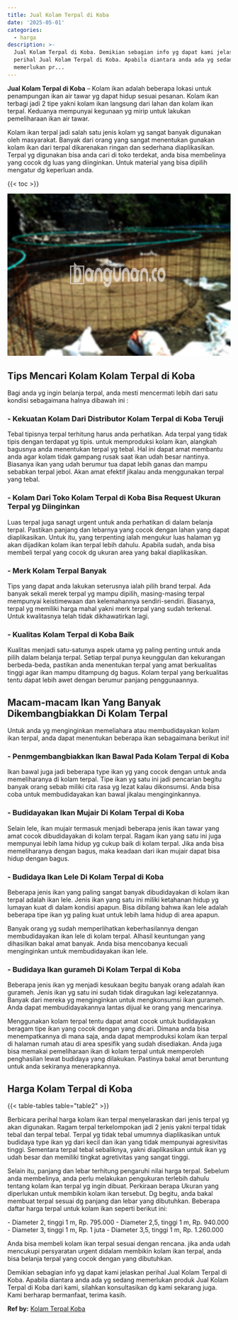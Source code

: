 ```yaml
---
title: Jual Kolam Terpal di Koba
date: '2025-05-01'
categories:
  - harga
description: >-
  Jual Kolam Terpal di Koba. Demikian sebagian info yg dapat kami jelaskan
  perihal Jual Kolam Terpal di Koba. Apabila diantara anda ada yg sedang
  memerlukan pr...
---
```


**Jual Kolam Terpal di Koba** – Kolam ikan adalah beberapa lokasi untuk penampungan ikan air tawar yg dapat hidup sesuai pesanan. Kolam ikan terbagi jadi 2 tipe yakni kolam ikan langsung dari lahan dan kolam ikan terpal. Keduanya mempunyai kegunaan yg mirip untuk lakukan pemeliharaan ikan air tawar.

Kolam ikan terpal jadi salah satu jenis kolam yg sangat banyak digunakan oleh masyarakat. Banyak dari orang yang sangat menentukan gunakan kolam ikan dari terpal dikarenakan ringan dan sederhana diaplikasikan. Terpal yg digunakan bisa anda cari di toko terdekat, anda bisa membelinya yang cocok dg luas yang diinginkan. Untuk material yang bisa dipilih mengatur dg keperluan anda.

{{< toc >}}

![Jual Kolam Terpal di Koba](/images/jual-kolam-terpal-17.png)

## Tips Mencari Kolam Kolam Terpal di Koba

Bagi anda yg ingin belanja terpal, anda mesti mencermati lebih dari satu kondisi sebagaimana halnya dibawah ini :

### \- Kekuatan Kolam Dari Distributor Kolam Terpal di Koba Teruji

Tebal tipisnya terpal terhitung harus anda perhatikan. Ada terpal yang tidak tipis dengan terdapat yg tipis. untuk memproduksi kolam ikan, alangkah bagusnya anda menentukan terpal yg tebal. Hal ini dapat amat membantu anda agar kolam tidak gampang rusak saat ikan udah besar nantinya. Biasanya ikan yang udah berumur tua dapat lebih ganas dan mampu sebabkan terpal jebol. Akan amat efektif jikalau anda menggunakan terpal yang tebal.

### \- Kolam Dari Toko Kolam Terpal di Koba Bisa Request Ukuran Terpal yg Diinginkan

Luas terpal juga sanagt urgent untuk anda perhatikan di dalam belanja terpal. Pastikan panjang dan lebarnya yang cocok dengan lahan yang dapat diaplikasikan. Untuk itu, yang terpenting ialah mengukur luas halaman yg akan dijadikan kolam ikan terpal lebih dahulu. Apabila sudah, anda bisa membeli terpal yang cocok dg ukuran area yang bakal diaplikasikan.

### \- Merk Kolam Terpal Banyak

Tips yang dapat anda lakukan seterusnya ialah pilih brand terpal. Ada banyak sekali merek terpal yg mampu dipilih, masing-masing terpal mempunyai keistimewaan dan kelemahannya sendiri-sendiri. Biasanya, terpal yg memiliki harga mahal yakni merk terpal yang sudah terkenal. Untuk kwalitasnya telah tidak dikhawatirkan lagi.

### \- Kualitas Kolam Terpal di Koba Baik

Kualitas menjadi satu-satunya aspek utama yg paling penting untuk anda pilih dalam belanja terpal. Setiap terpal punya keunggulan dan kekurangan berbeda-beda, pastikan anda menentukan terpal yang amat berkualitas tinggi agar ikan mampu ditampung dg bagus. Kolam terpal yang berkualitas tentu dapat lebih awet dengan berumur panjang penggunaannya.

## Macam-macam Ikan Yang Banyak Dikembangbiakkan Di Kolam Terpal

Untuk anda yg menginginkan memeliahara atau membudidayakan kolam ikan terpal, anda dapat menentukan beberapa ikan sebagaimana berikut ini!

### \- Penmgembangbiakkan Ikan Bawal Pada Kolam Terpal di Koba

Ikan bawal juga jadi beberapa type ikan yg yang cocok dengan untuk anda memeliharanya di kolam terpal. Tipe ikan yg satu ini jadi pencarian begitu banyak orang sebab miliki cita rasa yg lezat kalau dikonsumsi. Anda bisa coba untuk membudidayakan kan bawal jikalau menginginkannya.

### \- Budidayakan Ikan Mujair Di Kolam Terpal di Koba

Selain lele, ikan mujair termasuk menjadi beberapa jenis ikan tawar yang amat cocok dibudidayakan di kolam terpal. Ragam ikan yang satu ini juga mempunyai lebih lama hidup yg cukup baik di kolam terpal. Jika anda bisa memeliharanya dengan bagus, maka keadaan dari ikan mujair dapat bisa hidup dengan bagus.

### \- Budidaya Ikan Lele Di Kolam Terpal di Koba

Beberapa jenis ikan yang paling sangat banyak dibudidayakan di kolam ikan terpal adalah ikan lele. Jenis ikan yang satu ini miliki ketahanan hidup yg lumayan kuat di dalam kondisi apapun. Bisa dibilang bahwa ikan lele adalah beberapa tipe ikan yg paling kuat untuk lebih lama hidup di area apapun.

Banyak orang yg sudah memperlihatkan keberhasilannya dengan membudidayakan ikan lele di kolam terpal. Alhasil keuntungan yang dihasilkan bakal amat banyak. Anda bisa mencobanya kecuali menginginkan untuk membudidayakan ikan lele.

### \- Budidaya Ikan gurameh Di Kolam Terpal di Koba

Beberapa jenis ikan yg menjadi kesukaan begitu banyak orang adalah ikan gurameh. Jenis ikan yg satu ini sudah tidak diragukan lagi kelezatannya. Banyak dari mereka yg menginginkan untuk mengkonsumsi ikan gurameh. Anda dapat membudidayakannya lantas dijual ke orang yang mencarinya.

Menggunakan kolam terpal tentu dapat amat cocok untuk budidayakan beragam tipe ikan yang cocok dengan yang dicari. Dimana anda bisa menempatkannya di mana saja, anda dapat memproduksi kolam ikan terpal di halaman rumah atau di area spesifik yang sudah disediakan. Anda juga bisa memakai pemeliharaan ikan di kolam terpal untuk memperoleh penghasilan lewat budidaya yang dilakukan. Pastinya bakal amat beruntung untuk anda sekiranya menerapkannya.

## Harga Kolam Terpal di Koba

{{< table-tables table="table2" >}}

Berbicara perihal harga kolam ikan terpal menyelaraskan dari jenis terpal yg akan digunakan. Ragam terpal terkelompokan jadi 2 jenis yakni terpal tidak tebal dan terpal tebal. Terpal yg tidak tebal umumnya diaplikasikan untuk budidaya type ikan yg dari kecil dan ikan yang tidak mempunyai agresivitas tinggi. Sementara terpal tebal sebaliknya, yakni diaplikasikan untuk ikan yg udah besar dan memiliki tingkat agretivitas yang sangat tinggi.

Selain itu, panjang dan lebar terhitung pengaruhi nilai harga terpal. Sebelum anda membelinya, anda perlu melakukan pengukuran terlebih dahulu tentang kolam ikan terpal yg ingin dibuat. Perkiraan berapa Ukuran yang diperlukan untuk membikin kolam ikan tersebut. Dg begitu, anda bakal membuat terpal sesuai dg panjang dan lebar yang dibutuhkan. Beberapa daftar harga terpal untuk kolam ikan seperti berikut ini:

\- Diameter 2, tinggi 1 m, Rp. 795.000 - Diameter 2,5, tinggi 1 m, Rp. 940.000 - Diameter 3, tinggi 1 m, Rp. 1 juta - Diameter 3,5, tinggi 1 m, Rp. 1.260.000

Anda bisa membeli kolam ikan terpal sesuai dengan rencana. jika anda udah mencukupi persyaratan urgent didalam membikin kolam ikan terpal, anda bisa belanja terpal yang cocok dengan yang dibutuhkan.

Demikian sebagian info yg dapat kami jelaskan perihal Jual Kolam Terpal di Koba. Apabila diantara anda ada yg sedang memerlukan produk Jual Kolam Terpal di Koba dari kami, silahkan konsultasikan dg kami sekarang juga. Kami berharap bermanfaat, terima kasih.

**Ref by:** [Kolam Terpal Koba](https://id.wikipedia.org/wiki/Kolam)
